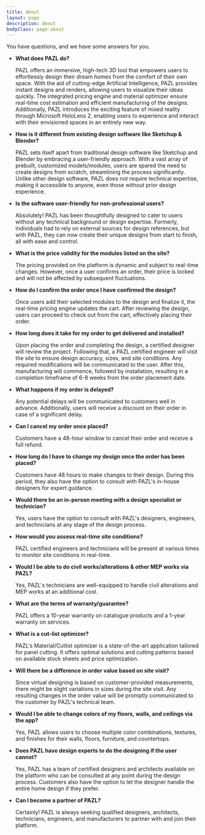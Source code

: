 ```yaml
---
title: About
layout: page
description: About
bodyClass: page-about
---
```


You have questions, and we have some answers for you. 

- **What does PAZL do?**

    PAZL offers an immersive, high-tech 3D tool that empowers users to effortlessly
design their dream homes from the comfort of their own space. With the aid of
cutting-edge Artificial Intelligence, PAZL provides instant designs and
renders, allowing users to visualize their ideas quickly. The integrated
pricing engine and material optimizer ensure real-time cost estimation and
efficient manufacturing of the designs. Additionally, PAZL introduces the
exciting feature of mixed reality through Microsoft HoloLens 2, enabling users
to experience and interact with their envisioned spaces in an entirely new way.

- **How is it different from existing design software like Sketchup & Blender?**

    PAZL sets itself apart from traditional design software like Sketchup and
Blender by embracing a user-friendly approach. With a vast array of prebuilt,
customized models/modules, users are spared the need to create designs from
scratch, streamlining the process significantly. Unlike other design software,
PAZL does not require technical expertise, making it accessible to anyone, even
those without prior design experience.

- **Is the software user-friendly for non-professional users?**

    Absolutely! PAZL has been thoughtfully designed to cater to users without
any technical background or design expertise. Formerly, individuals had to rely
on external sources for design references, but with PAZL, they can now create
their unique designs from start to finish, all with ease and control.

- **What is the price validity for the modules listed on the site?**

    The pricing provided on the platform is dynamic and subject to real-time
changes. However, once a user confirms an order, their price is locked and will
not be affected by subsequent fluctuations.

- **How do I confirm the order once I have confirmed the design?**

    Once users add their selected modules to the design and finalize it, the
real-time pricing engine updates the cart. After reviewing the design, users
can proceed to check out from the cart, effectively placing their order.

- **How long does it take for my order to get delivered and installed?**

    Upon placing the order and completing the design, a certified designer will
review the project. Following that, a PAZL certified engineer will visit the
site to ensure design accuracy, sizes, and site conditions. Any required
modifications will be communicated to the user. After this, manufacturing will
commence, followed by installation, resulting in a completion timeframe of 6-8
weeks from the order placement date.

- **What happens if my order is delayed?**

    Any potential delays will be communicated to customers well in advance.
Additionally, users will receive a discount on their order in case of a
significant delay.

- **Can I cancel my order once placed?**

    Customers have a 48-hour window to cancel their order and receive a full refund.

- **How long do I have to change my design once the order has been placed?**

    Customers have 48 hours to make changes to their design. During this
period, they also have the option to consult with PAZL's in-house designers for
expert guidance.

- **Would there be an in-person meeting with a design specialist or technician?**

    Yes, users have the option to consult with PAZL's designers, engineers, and
technicians at any stage of the design process.

- **How would you assess real-time site conditions?**

    PAZL certified engineers and technicians will be present at various times
to monitor site conditions in real-time.

- **Would I be able to do civil works/alterations & other MEP works via PAZL?**

    Yes, PAZL's technicians are well-equipped to handle civil alterations and
MEP works at an additional cost.

- **What are the terms of warranty/guarantee?**

    PAZL offers a 10-year warranty on catalogue products and a 1-year warranty on services.

- **What is a cut-list optimizer?**

    PAZL's Material/Cutlist optimizer is a state-of-the-art application
tailored for panel cutting. It offers optimal solutions and cutting patterns
based on available stock sheets and price optimization.

- **Will there be a difference in order value based on site visit?**

    Since virtual designing is based on customer-provided measurements, there
might be slight variations in sizes during the site visit. Any resulting
changes in the order value will be promptly communicated to the customer by
PAZL's technical team.

- **Would I be able to change colors of my floors, walls, and ceilings via the app?**

    Yes, PAZL allows users to choose multiple color combinations, textures, and
finishes for their walls, floors, furniture, and countertops.

- **Does PAZL have design experts to do the designing if the user cannot?**

    Yes, PAZL has a team of certified designers and architects available on the
platform who can be consulted at any point during the design process. Customers
also have the option to let the designer handle the entire home design if they
prefer.

- **Can I become a partner of PAZL?**

    Certainly! PAZL is always seeking qualified designers, architects,
technicians, engineers, and manufacturers to partner with and join their
platform.

